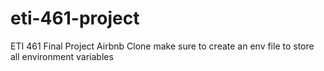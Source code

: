 # eti-461-project
ETI 461 Final Project Airbnb Clone
make sure to create an env file to store all environment variables

